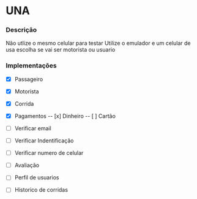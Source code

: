 # UNA

### Descrição

Não utlize o mesmo celular para testar
Utilize o emulador e um celular de usa escolha se vai ser motorista ou usuario

### Implementações
- [x] Passageiro
- [x] Motorista
- [x] Corrida
- [x] Pagamentos
-- [x] Dinheiro
-- [ ] Cartão
- [ ] Verificar email
- [ ] Verificar Indentificação
- [ ] Verificar numero de celular
- [ ] Avaliação
- [ ] Perfil de usuarios
- [ ] Historico de corridas


